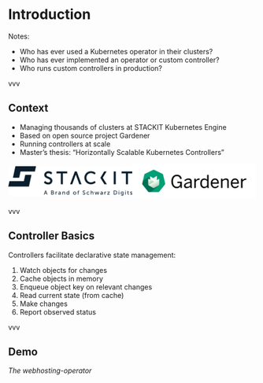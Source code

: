 # Introduction

<!-- .slide: data-background-color="#daeaf9" -->

Notes:

- Who has ever used a Kubernetes operator in their clusters?
- Who has ever implemented an operator or custom controller?
- Who runs custom controllers in production?

vvv

## Context

- Managing thousands of clusters at STACKIT Kubernetes Engine
- Based on open source project Gardener
- Running controllers at scale
- Master’s thesis: “Horizontally Scalable Kubernetes Controllers”

<div style="display: flex; align-items: center;">
<div style="width: 50%; object-fit: contain;">
<img alt="STACKIT logo" src="../assets/stackit.svg">
</div>
<div style="width: 50%; object-fit: contain;">
<img alt="Gardener logo" src="../assets/gardener.svg">
</div>
</div>

vvv

## Controller Basics

Controllers facilitate declarative state management:

1. Watch objects for changes
2. Cache objects in memory
3. Enqueue object key on relevant changes
4. Read current state (from cache)
5. Make changes
6. Report observed status

vvv

## Demo

<!-- .slide: data-background-color="#495057" -->

<em>The webhosting-operator</em>
